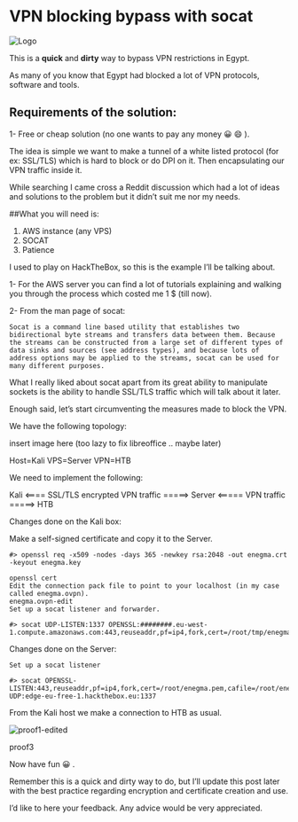 # VPN blocking bypass with socat

![Logo](https://3n39m4.github.com/images/vpn/AWS_Simple_Icons_Networking_Amazon_VPC_VPN_Gateway.svg.png)

This is a **quick** and __dirty__ way to bypass VPN restrictions in Egypt.

As many of you know that Egypt had blocked a lot of VPN protocols, software and tools.

## Requirements of the solution:

1- Free or cheap solution (no one wants to pay any money 😀 :smile: ).

The idea is simple we want to make a tunnel of a white listed protocol (for ex: SSL/TLS) which is hard to block or do DPI on it. Then encapsulating our VPN traffic inside it.

While searching I came cross a Reddit discussion which had a lot of ideas and solutions to the problem but it didn’t suit me nor my needs.

##What you will need is:

1. AWS instance (any VPS)
2. SOCAT
3. Patience

I used to play on HackTheBox, so this is the example I’ll be talking about.

1- For the AWS server you can find a lot of tutorials explaining and walking you through the process which costed me 1 $ (till now).

2- From the man page of socat:

    Socat is a command line based utility that establishes two bidirectional byte streams and transfers data between them. Because the streams can be constructed from a large set of different types of data sinks and sources (see address types), and because lots of address options may be applied to the streams, socat can be used for many different purposes.

What I really liked about socat apart from its great ability to manipulate sockets is the ability to handle SSL/TLS traffic which will talk about it later.

Enough said, let’s start circumventing the measures made to block the VPN.

We have the following topology:

insert image here (too lazy to fix libreoffice .. maybe later)

Host=Kali
VPS=Server
VPN=HTB

We need to implement the following:

Kali <==== SSL/TLS encrypted VPN traffic =====> Server <===== VPN traffic =====> HTB

Changes done on the Kali box:

Make a self-signed certificate and copy it to the Server.

    #> openssl req -x509 -nodes -days 365 -newkey rsa:2048 -out enegma.crt -keyout enegma.key

    openssl cert
    Edit the connection pack file to point to your localhost (in my case called enegma.ovpn).
    enegma.ovpn-edit
    Set up a socat listener and forwarder.

    #> socat UDP-LISTEN:1337 OPENSSL:########.eu-west-1.compute.amazonaws.com:443,reuseaddr,pf=ip4,fork,cert=/root/tmp/enegma.pem,cafile=/root/tmp/enegma.pem,verify=0

Changes done on the Server:

    Set up a socat listener

    #> socat OPENSSL-LISTEN:443,reuseaddr,pf=ip4,fork,cert=/root/enegma.pem,cafile=/root/enegma.pem,verify=0 UDP:edge-eu-free-1.hackthebox.eu:1337

From the Kali host we make a connection to HTB as usual.

![proof1-edited]()

proof3

Now have fun 😀 .

Remember this is a quick and dirty way to do, but I’ll update this post later with the best practice regarding encryption and certificate creation and use.

I’d like to here your feedback. Any advice would be very appreciated.

